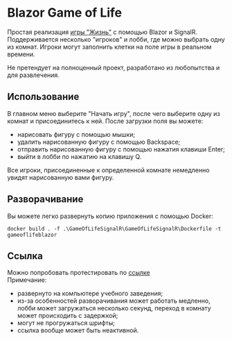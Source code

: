 # Blazor Game of Life

Простая реализация [игры "Жизнь"](https://ru.wikipedia.org/wiki/%D0%98%D0%B3%D1%80%D0%B0_%C2%AB%D0%96%D0%B8%D0%B7%D0%BD%D1%8C%C2%BB) с помощью Blazor и SignalR.  
Поддерживается несколько "игроков" и лобби, где можно выбрать одну из комнат. Игроки могут заполнить клетки на поле игры в реальном времени.  

Не претендует на полноценный проект, разработано из любопытства и для развлечения.

## Использование

В главном меню выберите "Начать игру", после чего выберите одну из комнат и присоединитесь к ней. После загрузки поля вы можете:
- нарисовать фигуру с помощью мышки;
- удалить нарисованную фигуру с помощью Backspace;
- отправить нарисованную фигуру с помощью нажатия клавиши Enter;
- выйти в лобби по нажатию на клавишу Q.

Все игроки, присоединенные к определенной комнате немедленно увидят нарисованную вами фигуру.

## Разворачивание

Вы можете легко развернуть копию приложения с помощью Docker:
```
docker build . -f .\GameOfLifeSignalR\GameOfLifeSignalR\Dockerfile -t gameoflifeblazor
```

## Ссылка

Можно попробовать протестировать по [ссылке](http://life.310ultraects.keenetic.pro/)  
Примечание:  
- развернуто на компьютере учебного заведения;
- из-за особенностей разворачивания может работать медленно, лобби может загружаться несколько секунд, переход в комнату может происходить с задержкой;
- могут не прогружаться шрифты;
- ссылка вообще может быть неактивной.
